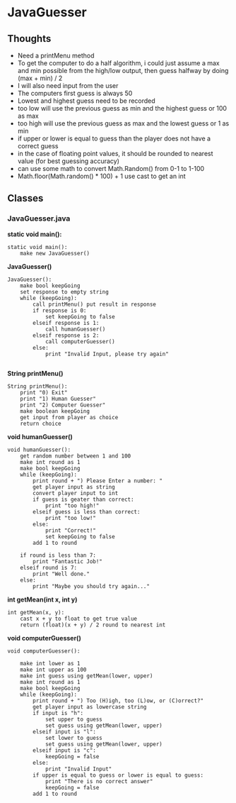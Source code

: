 # JavaGuesser

## Thoughts

- Need a printMenu method
- To get the computer to do a half algorithm, i could just assume a max and min possible from the high/low output, then guess halfway by doing (max + min) / 2
- I will also need input from the user
- The computers first guess is always 50
- Lowest and highest guess need to be recorded
- too low will use the previous guess as min and the highest guess or 100 as max
- too high will use the previous guess as max and the lowest guess or 1 as min
- if upper or lower is equal to guess than the player does not have a correct guess
- in the case of floating point values, it should be rounded to nearest value (for best guessing accuracy)
- can use some math to convert Math.Random() from 0-1 to 1-100
- Math.floor(Math.random() * 100) + 1 use cast to get an int

## Classes

### JavaGuesser.java

**static void main():**
```
static void main():
	make new JavaGuesser()
```

**JavaGuesser()**
```
JavaGuesser():
	make bool keepGoing
	set response to empty string
	while (keepGoing):
		call printMenu() put result in response
		if response is 0:
			set keepGoing to false
		elseif response is 1:
			call humanGuesser()
		elseif response is 2:
			call computerGuesser()
		else:
			print "Invalid Input, please try again"
	
```

**String printMenu()**
```
String printMenu():
	print "0) Exit"
	print "1) Human Guesser"
	print "2) Computer Guesser"
	make boolean keepGoing
	get input from player as choice
	return choice
```

**void humanGuesser()**
```
void humanGuesser():
	get random number between 1 and 100
	make int round as 1
	make bool keepGoing
	while (keepGoing):
		print round + ") Please Enter a number: "
		get player input as string
		convert player input to int
		if guess is geater than correct:
			print "too high!"
		elseif guess is less than correct:
			print "too low!"
		else:
			print "Correct!"
			set keepGoing to false
		add 1 to round

	if round is less than 7:
		print "Fantastic Job!"
	elseif round is 7:
		print "Well done."
	else:
		print "Maybe you should try again..."

```

**int getMean(int x, int y)**
```
int getMean(x, y):
	cast x + y to float to get true value
	return (float)(x + y) / 2 round to nearest int
```

**void computerGuesser()**
```
void computerGuesser():
	
	make int lower as 1
	make int upper as 100
	make int guess using getMean(lower, upper)
	make int round as 1
	make bool keepGoing
	while (keepGoing):
		print round + ") Too (H)igh, too (L)ow, or (C)orrect?"
		get player input as lowercase string
		if input is "h":
			set upper to guess
			set guess using getMean(lower, upper)
		elseif input is "l":
			set lower to guess
			set guess using getMean(lower, upper)
		elseif input is "c":
			keepGoing = false
		else:
			print "Invalid Input"
		if upper is equal to guess or lower is equal to guess:
			print "There is no correct answer"
			keepGoing = false
		add 1 to round
		
```
